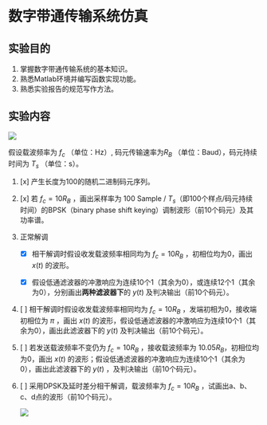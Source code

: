 # 数字带通传输系统仿真

## 实验目的

1. 掌握数字带通传输系统的基本知识。
2. 熟悉Matlab环境并编写函数实现功能。
3. 熟悉实验报告的规范写作方法。

## 实验内容

![](passband.assets/BPSK.jpg)

假设载波频率为 $f_c$ （单位：Hz）, 码元传输速率为$R_B$ （单位：Baud），码元持续时间为 $T_s$ （单位：s）。

1. [x] 产生长度为100的随机二进制码元序列。

2. [x] 若 $f_c = 10 R_B$ ，画出采样率为 100 Sample / $T_s$（即100个样点/码元持续时间）的BPSK（binary phase shift keying）调制波形（前10个码元）及其功率谱。

3. 正常解调

   - [x] 相干解调时假设收发载波频率相同均为 $f_c = 10 R_B$ ，初相位均为0，画出 $x(t)$ 的波形。

   - [x] 假设低通滤波器的冲激响应为连续10个1（其余为0），或连续12个1（其余为0），分别画出**两种滤波器下**的 $y(t)$ 及判决输出（前10个码元）。

4. [ ] 相干解调时假设收发载波频率相同均为 $f_c = 10 R_B$ ，发端初相为0，接收端初相位为 $\pi$ ，画出 $x(t)$ 的波形，假设低通滤波器的冲激响应为连续10个1（其余为0），画出此滤波器下的 $y(t)$ 及判决输出（前10个码元）。

5. [ ] 若发送载波频率不变仍为 $f_c = 10 R_B$ ，接收载波频率为 $10.05 R_B$，初相位均为0，画出 $x(t)$ 的波形；假设低通滤波器的冲激响应为连续10个1（其余为0），画出此滤波器下的 $y(t)$ ，及判决输出（前10个码元）。

6. [ ] 采用DPSK及延时差分相干解调，载波频率为 $f_c = 10 R_B$ ，试画出a、b、c、d点的波形（前10个码元）。

   ![](passband.assets/DPSK.jpg)
